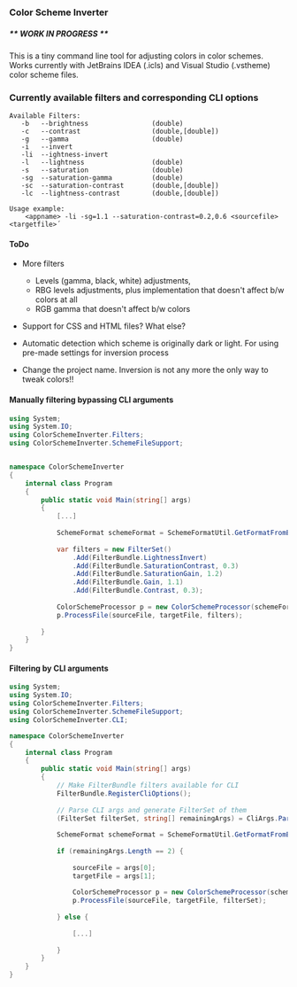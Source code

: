 ### Color Scheme Inverter

##### ** WORK IN PROGRESS **

This is a tiny command line tool for adjusting colors in color schemes.
Works currently with JetBrains IDEA (.icls) and Visual Studio (.vstheme) color scheme files.


### Currently available filters and corresponding CLI options
```
Available Filters:
   -b   --brightness                (double)
   -c   --contrast                  (double,[double])
   -g   --gamma                     (double)
   -i   --invert
   -li  --ightness-invert
   -l   --lightness                 (double)
   -s   --saturation                (double)
   -sg  --saturation-gamma          (double)
   -sc  --saturation-contrast       (double,[double])
   -lc  --lightness-contrast        (double,[double])
   
Usage example:
    <appname> -li -sg=1.1 --saturation-contrast=0.2,0.6 <sourcefile> <targetfile>´
```

#### ToDo

+ More filters
  + Levels (gamma, black, white) adjustments,
  + RBG levels adjustments, plus implementation that doesn't affect b/w colors at all
  + RGB gamma that doesn't affect b/w colors

+ Support for CSS and HTML files? What else?

+ Automatic detection which scheme is originally dark or light. For using pre-made settings for inversion process

+ Change the project name. Inversion is not any more the only way to tweak colors!!


#### Manually filtering bypassing CLI arguments

```c#
using System;
using System.IO;
using ColorSchemeInverter.Filters;
using ColorSchemeInverter.SchemeFileSupport;


namespace ColorSchemeInverter
{
    internal class Program
    {
        public static void Main(string[] args)
        {    
            [...]
    
            SchemeFormat schemeFormat = SchemeFormatUtil.GetFormatFromExtension(Path.GetExtension(sourceFileName));
            
            var filters = new FilterSet()
                .Add(FilterBundle.LightnessInvert)
                .Add(FilterBundle.SaturationContrast, 0.3)
                .Add(FilterBundle.SaturationGain, 1.2)
                .Add(FilterBundle.Gain, 1.1)
                .Add(FilterBundle.Contrast, 0.3);
            
            ColorSchemeProcessor p = new ColorSchemeProcessor(schemeFormat);
            p.ProcessFile(sourceFile, targetFile, filters);
            
        }
    }
}
```

#### Filtering by CLI arguments

```c#
using System;
using System.IO;
using ColorSchemeInverter.Filters;
using ColorSchemeInverter.SchemeFileSupport;
using ColorSchemeInverter.CLI;

namespace ColorSchemeInverter
{
    internal class Program
    {
        public static void Main(string[] args)
        {
            // Make FilterBundle filters available for CLI
            FilterBundle.RegisterCliOptions();
            
            // Parse CLI args and generate FilterSet of them
            (FilterSet filterSet, string[] remainingArgs) = CliArgs.ParseFilterArgs(args);
            
            SchemeFormat schemeFormat = SchemeFormatUtil.GetFormatFromExtension(Path.GetExtension(sourceFileName));
            
            if (remainingArgs.Length == 2) {
            
                sourceFile = args[0];
                targetFile = args[1];
                
                ColorSchemeProcessor p = new ColorSchemeProcessor(schemeFormat);
                p.ProcessFile(sourceFile, targetFile, filterSet);
                
            } else {     
               
                [...]   
                
            }         
        }
    }
}
```